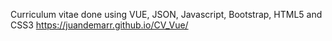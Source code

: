 Curriculum vitae done using VUE, JSON, Javascript, Bootstrap, HTML5 and CSS3
https://juandemarr.github.io/CV_Vue/
